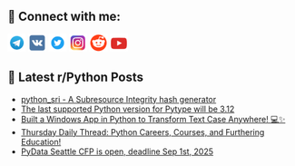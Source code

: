 ## 🔎 Connect with me:
[<img src="https://github.com/bullbesh/bullbesh/blob/main/images/Telegram.png" width="32" height="32" />](https://t.me/bullbesh)
[<img src="https://github.com/bullbesh/bullbesh/blob/main/images/VK.png" width="32" height="32" />](https://vk.com/bullbesh)
[<img src="https://github.com/bullbesh/bullbesh/blob/main/images/Twitter.png" width="32" height="32" />](https://twitter.com/bullbesh1)
[<img src="https://github.com/bullbesh/bullbesh/blob/main/images/Instagram.png" width="32" height="32" />](https://www.instagram.com/bullbesh)
[<img src="https://github.com/bullbesh/bullbesh/blob/main/images/Reddit.png" width="32" height="32" />](https://www.reddit.com/user/bullbesh)
[<img src="https://github.com/bullbesh/bullbesh/blob/main/images/YouTube.png" width="32" height="32" />](https://www.youtube.com/channel/UCtfjRs6uzgq5mfm8S06WTcg)

## 📕 Latest r/Python Posts
<!-- BLOG-POST-LIST:START -->
- [python_sri - A Subresource Integrity hash generator](https://www.reddit.com/r/Python/comments/1mvylz9/python_sri_a_subresource_integrity_hash_generator/)
- [The last supported Python version for Pytype will be 3.12](https://www.reddit.com/r/Python/comments/1mvxmi5/the_last_supported_python_version_for_pytype_will/)
- [Built a Windows App in Python to Transform Text Case Anywhere! 💻✨](https://www.reddit.com/r/Python/comments/1mvwrh5/built_a_windows_app_in_python_to_transform_text/)
- [Thursday Daily Thread: Python Careers, Courses, and Furthering Education!](https://www.reddit.com/r/Python/comments/1mvvn3p/thursday_daily_thread_python_careers_courses_and/)
- [PyData Seattle CFP is open, deadline Sep 1st, 2025](https://www.reddit.com/r/Python/comments/1mvtl2c/pydata_seattle_cfp_is_open_deadline_sep_1st_2025/)
<!-- BLOG-POST-LIST:END -->

